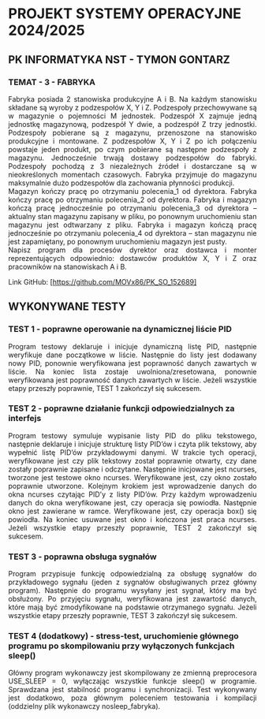 # PROJEKT SYSTEMY OPERACYJNE 2024/2025

## PK INFORMATYKA NST - TYMON GONTARZ

### TEMAT - 3 - FABRYKA

<div style="text-align: justify">
Fabryka posiada 2 stanowiska produkcyjne A i B. Na każdym stanowisku składane są wyroby z podzespołów X, Y i Z.
Podzespoły przechowywane są w magazynie o pojemności M jednostek. Podzespół X zajmuje jedną jednostkę magazynową, podzespół Y dwie, a podzespół Z trzy jednostki.
Podzespoły pobierane są z magazynu, przenoszone na stanowisko produkcyjne i montowane. Z podzespołów X, Y i Z po ich połączeniu powstaje jeden produkt, po czym pobierane są następne podzespoły z magazynu. Jednocześnie trwają dostawy podzespołów do fabryki.
Podzespoły pochodzą z 3 niezależnych źródeł i dostarczane są w nieokreślonych momentach czasowych. Fabryka przyjmuje do magazynu maksymalnie dużo podzespołów dla zachowania płynności produkcji.
</div>

<div style="text-align: justify">
Magazyn kończy pracę po otrzymaniu polecenia_1 od dyrektora. Fabryka kończy pracę po otrzymaniu polecenia_2 od dyrektora.
Fabryka i magazyn kończą pracę jednocześnie po otrzymaniu polecenia_3 od dyrektora – aktualny stan magazynu zapisany w pliku, po ponownym uruchomieniu stan magazynu jest odtwarzany z pliku.
Fabryka i magazyn kończą pracę jednocześnie po otrzymaniu polecenia_4 od dyrektora – stan magazynu nie jest zapamiętany, po ponownym uruchomieniu magazyn jest pusty.
</div>

<div style="text-align: justify">
Napisz program dla procesów dyrektor oraz dostawca i monter reprezentujących odpowiednio: dostawców produktów X, Y i Z oraz pracowników na stanowiskach A i B.
</div>

Link GitHub: [https://github.com/MOVx86/PK_SO_152689]

## WYKONYWANE TESTY

### TEST 1 - poprawne operowanie na dynamicznej liście PID

<div style="text-align: justify">
Program testowy deklaruje i inicjuje dynamiczną listę PID, następnie weryfikuje dane początkowe w liście.
Następnie do listy jest dodawany nowy PID, ponownie weryfikowana jest poprawność danych zawartych w liście.
Na koniec lista zostaje uwolniona/zresetowana, ponownie weryfikowana jest poprawność danych zawartych w liście.
Jeżeli wszystkie etapy przeszły poprawnie, TEST 1 zakończył się sukcesem.
</div>

### TEST 2 - poprawne działanie funkcji odpowiedzialnych za interfejs

<div style="text-align: justify">
Program testowy symuluje wypisanie listy PID do pliku tekstowego, następnie deklaruje i inicjuje strukturę listy PID’ów i czyta plik tekstowy, aby wypełnić listę PID’ów przykładowymi danymi. W trakcie tych operacji, weryfikowane jest czy plik tekstowy został poprawnie otwarty, czy dane zostały poprawnie zapisane i odczytane.
Następnie inicjowane jest ncurses, tworzone jest testowe okno ncurses. Weryfikowane jest, czy okno zostało poprawnie utworzone.
Kolejnym krokiem jest wprowadzenie danych do okna ncurses czytając PID’y z listy PID’ów. Przy każdym wprowadzeniu danych do okna weryfikowane jest, czy operacja się powiodła.
Następnie okno jest zawierane w ramce. Weryfikowane jest, czy operacja box() się powiodła.
Na koniec usuwane jest okno i kończona jest praca ncurses.
Jeżeli wszystkie etapy przeszły poprawnie, TEST 2 zakończył się sukcesem.
</div>

### TEST 3 - poprawna obsługa sygnałów

<div style="text-align: justify">
Program przypisuje funkcję odpowiedzialną za obsługę sygnałów do przykładowego sygnału (jeden z sygnałów obsługiwanych przez główny program). Następnie do programu wysyłany jest sygnał, który ma być obsłużony.
Po przyjęciu sygnału, weryfikowana jest zawartość danych, które mają być zmodyfikowane na podstawie otrzymanego sygnału.
Jeżeli wszystkie etapy przeszły poprawnie, TEST 3 zakończył się sukcesem.
</div>

### TEST 4 (dodatkowy) - stress-test, uruchomienie głównego programu po skompilowaniu przy wyłączonych funkcjach sleep()

<div style="text-align: justify">
Główny program wykonawczy jest skompilowany ze zmienną preprocesora USE_SLEEP = 0, wyłączając wszystkie funkcje sleep() w programie. Sprawdzana jest stabilność programu i synchronizacji.
Test wykonywany jest dodatkowo, poza głównym poleceniem testowania i kompilacji (oddzielny plik wykonawczy nosleep_fabryka).
</div>